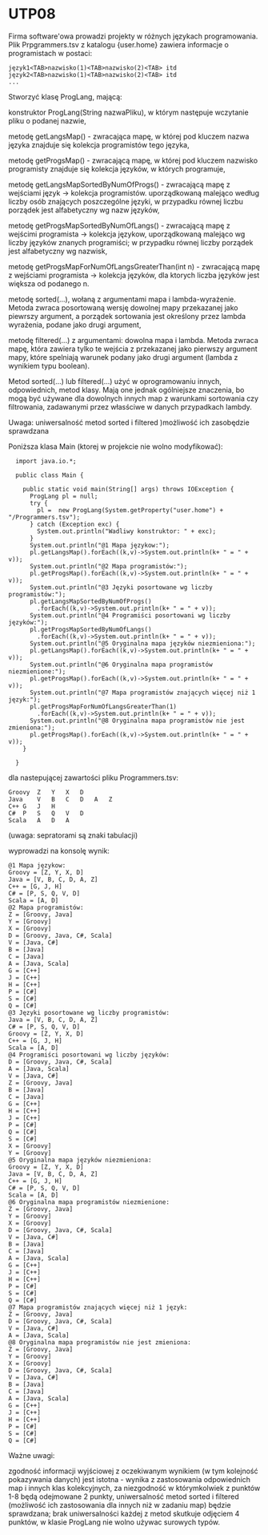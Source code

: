 # UTP08

Firma software'owa prowadzi projekty w różnych językach programowania.
Plik Prpgrammers.tsv z katalogu {user.home} zawiera informacje o programistach w postaci:


    język1<TAB>nazwisko(1)<TAB>nazwisko(2)<TAB> itd
    język2<TAB>nazwisko(1)<TAB>nazwisko(2)<TAB> itd
    ...

Stworzyć klasę ProgLang, mającą:

konstruktor ProgLang(String nazwaPliku), w którym następuje wczytanie pliku o podanej nazwie,

metodę getLangsMap() - zwracająca mapę, w której pod kluczem nazwa języka znajduje się kolekcja programistów tego języka,

metodę getProgsMap() - zwracającą mapę, w której pod kluczem nazwisko programisty znajduje się kolekcja języków, w których programuje,

metodę getLangsMapSortedByNumOfProgs()  - zwracającą mapę z wejściami  język -> kolekcja programistów. uporządkowaną malejąco według liczby osób znających poszczególne języki, w przypadku równej liczbu porządek jest alfabetyczny wg nazw języków,

metodę getProgsMapSortedByNumOfLangs() - zwracającą mapę z wejścimi programista -> kolekcja językow, uporządkowaną malejąco wg liczby języków znanych programiści; w przypadku równej liczby porządek jest alfabetyczny wg nazwisk,

metodę getProgsMapForNumOfLangsGreaterThan(int n) - zwracającą mapę z wejściami programista -> kolekcja języków, dla ktorych liczba języków jest większa od podanego n.

metodę sorted(...), wołaną z argumentami mapa i lambda-wyrażenie. Metoda zwraca posortowaną wersję dowolnej mapy przekazanej jako piewrszy argument, a porządek sortowania jest określony przez lambda wyrażenia, podane jako drugi argument,

metodę filtered(...) z argumentami: dowolna mapa i  lambda. Metoda zwraca  mapę, która zawiera tylko te wejścia z przekazanej jako pierwszy argument mapy, które spelniają warunek podany jako drugi argument (lambda z wynikiem typu boolean).

Metod sorted(...) lub filtered(...) użyć w oprogramowaniu innych, odpowiednich, metod klasy. Mają one jednak ogólniejsze znaczenia, bo mogą być używane dla dowolnych innych map  z warunkami sortowania czy filtrowania, zadawanymi przez własściwe w danych przypadkach lambdy.

Uwaga: uniwersalność metod sorted i filtered )możliwość ich zasobędzie sprawdzana


Poniższa klasa Main (ktorej w projekcie nie wolno modyfikować):

      import java.io.*;

      public class Main {

        public static void main(String[] args) throws IOException {
          ProgLang pl = null;
          try {
            pl =  new ProgLang(System.getProperty("user.home") + "/Programmers.tsv");
          } catch (Exception exc) {
            System.out.println("Wadliwy konstruktor: " + exc);
          }
          System.out.println("@1 Mapa językow:");
          pl.getLangsMap().forEach((k,v)->System.out.println(k+ " = " + v));
          System.out.println("@2 Mapa programistów:");
          pl.getProgsMap().forEach((k,v)->System.out.println(k+ " = " + v));
          System.out.println("@3 Języki posortowane wg liczby programistów:");
          pl.getLangsMapSortedByNumOfProgs()
            .forEach((k,v)->System.out.println(k+ " = " + v));
          System.out.println("@4 Programiści posortowani wg liczby języków:");
          pl.getProgsMapSortedByNumOfLangs()
            .forEach((k,v)->System.out.println(k+ " = " + v));
          System.out.println("@5 Oryginalna mapa języków niezmieniona:");
          pl.getLangsMap().forEach((k,v)->System.out.println(k+ " = " + v));
          System.out.println("@6 Oryginalna mapa programistów niezmienione:");
          pl.getProgsMap().forEach((k,v)->System.out.println(k+ " = " + v));
          System.out.println("@7 Mapa programistów znających więcej niż 1 język:");
          pl.getProgsMapForNumOfLangsGreaterThan(1)
            .forEach((k,v)->System.out.println(k+ " = " + v));
          System.out.println("@8 Oryginalna mapa programistów nie jest zmieniona:");
          pl.getProgsMap().forEach((k,v)->System.out.println(k+ " = " + v));
        }

      }


dla nastepującej zawartości pliku Programmers.tsv:

    Groovy	Z	Y	X	D
    Java	V	B	C	D	A	Z
    C++	G	J	H
    C#	P	S	Q	V	D
    Scala	A	D	A
    
(uwaga: sepratorami są znaki tabulacji)

wyprowadzi na konsolę wynik:

    @1 Mapa językow:
    Groovy = [Z, Y, X, D]
    Java = [V, B, C, D, A, Z]
    C++ = [G, J, H]
    C# = [P, S, Q, V, D]
    Scala = [A, D]
    @2 Mapa programistów:
    Z = [Groovy, Java]
    Y = [Groovy]
    X = [Groovy]
    D = [Groovy, Java, C#, Scala]
    V = [Java, C#]
    B = [Java]
    C = [Java]
    A = [Java, Scala]
    G = [C++]
    J = [C++]
    H = [C++]
    P = [C#]
    S = [C#]
    Q = [C#]
    @3 Języki posortowane wg liczby programistów:
    Java = [V, B, C, D, A, Z]
    C# = [P, S, Q, V, D]
    Groovy = [Z, Y, X, D]
    C++ = [G, J, H]
    Scala = [A, D]
    @4 Programiści posortowani wg liczby języków:
    D = [Groovy, Java, C#, Scala]
    A = [Java, Scala]
    V = [Java, C#]
    Z = [Groovy, Java]
    B = [Java]
    C = [Java]
    G = [C++]
    H = [C++]
    J = [C++]
    P = [C#]
    Q = [C#]
    S = [C#]
    X = [Groovy]
    Y = [Groovy]
    @5 Oryginalna mapa języków niezmieniona:
    Groovy = [Z, Y, X, D]
    Java = [V, B, C, D, A, Z]
    C++ = [G, J, H]
    C# = [P, S, Q, V, D]
    Scala = [A, D]
    @6 Oryginalna mapa programistów niezmienione:
    Z = [Groovy, Java]
    Y = [Groovy]
    X = [Groovy]
    D = [Groovy, Java, C#, Scala]
    V = [Java, C#]
    B = [Java]
    C = [Java]
    A = [Java, Scala]
    G = [C++]
    J = [C++]
    H = [C++]
    P = [C#]
    S = [C#]
    Q = [C#]
    @7 Mapa programistów znających więcej niż 1 język:
    Z = [Groovy, Java]
    D = [Groovy, Java, C#, Scala]
    V = [Java, C#]
    A = [Java, Scala]
    @8 Oryginalna mapa programistów nie jest zmieniona:
    Z = [Groovy, Java]
    Y = [Groovy]
    X = [Groovy]
    D = [Groovy, Java, C#, Scala]
    V = [Java, C#]
    B = [Java]
    C = [Java]
    A = [Java, Scala]
    G = [C++]
    J = [C++]
    H = [C++]
    P = [C#]
    S = [C#]
    Q = [C#]



Ważne uwagi:

zgodność informacji wyjściowej z oczekiwanym wynikiem (w tym kolejność pokazywania danych)  jest istotna - wynika z zastosowania odpowiednich map i innych klas kolekcyjnych, za niezgodność w którymkolwiek z punktów 1-8 będą odejmowane 2 punkty,
uniwersalność metod sorted i filtered (możliwość ich zastosowania dla innych niż w zadaniu map) będzie sprawdzana; brak uniwersalności każdej z metod skutkuje odjęciem 4 punktów,
w klasie ProgLang  nie wolno używac surowych typów.
